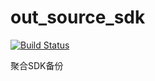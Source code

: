 # out_source_sdk
[![Build Status](https://travis-ci.org/AmatsuZero/out_source_sdk.svg?branch=master)](https://travis-ci.org/AmatsuZero/out_source_sdk)

聚合SDK备份
